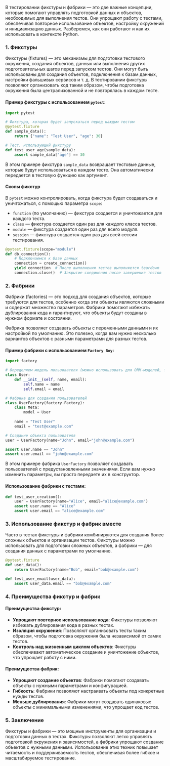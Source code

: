 В тестировании фикстуры и фабрики — это две важные концепции, которые помогают управлять подготовкой данных и объектов, необходимых для выполнения тестов. Они упрощают работу с тестами, обеспечивая повторное использование объектов, настройку окружений и инициализацию данных. Разберемся, как они работают и как их использовать в контексте Python.

### 1. Фикстуры

Фикстуры (fixtures) — это механизмы для подготовки тестового окружения, создания объектов, данных или выполнения других подготовительных шагов перед запуском тестов. Они могут быть использованы для создания объектов, подключения к базам данных, настройки фальшивых сервисов и т. д. В тестировании фикстуры позволяют организовать код таким образом, чтобы подготовка окружения была централизованной и не повторялась в каждом тесте.

#### Пример фикстуры с использованием `pytest`:

```python
import pytest

# Фикстура, которая будет запускаться перед каждым тестом
@pytest.fixture
def sample_data():
    return {"name": "Test User", "age": 30}

# Тест, использующий фикстуру
def test_user_age(sample_data):
    assert sample_data["age"] == 30
````

В этом примере фикстура `sample_data` возвращает тестовые данные, которые будут использоваться в каждом тесте. Она автоматически передается в тестовую функцию как аргумент.

#### Скопы фикстур

В `pytest` можно контролировать, когда фикстура будет создаваться и уничтожаться, с помощью параметра `scope`:

- `function` (по умолчанию) — фикстура создается и уничтожается для каждого теста.
- `class` — фикстура создается один раз для каждого класса тестов.
- `module` — фикстура создается один раз для всего модуля.
- `session` — фикстура создается один раз для всей сессии тестирования.

```python
@pytest.fixture(scope="module")
def db_connection():
    # Подключаемся к базе данных
    connection = create_connection()
    yield connection  # После выполнения тестов выполняется teardown
    connection.close()  # Закрытие соединения после завершения тестов
```

### 2. Фабрики

Фабрики (factories) — это подход для создания объектов, которые требуются для тестов, особенно когда эти объекты являются сложными и содержат множество параметров. Фабрики помогают избежать дублирования кода и гарантируют, что объекты будут созданы в нужном формате и состоянии.

Фабрика позволяет создавать объекты с переменными данными и их настройкой по умолчанию. Это полезно, когда вам нужно несколько вариантов объектов с разными параметрами для разных тестов.

#### Пример фабрики с использованием `Factory Boy`:

```python
import factory

# Определяем модель пользователя (можно использовать для ORM-моделей, таких как SQLAlchemy)
class User:
    def __init__(self, name, email):
        self.name = name
        self.email = email

# Фабрика для создания пользователей
class UserFactory(factory.Factory):
    class Meta:
        model = User
    
    name = "Test User"
    email = "test@example.com"

# Создание объекта пользователя
user = UserFactory(name="John", email="john@example.com")

assert user.name == "John"
assert user.email == "john@example.com"
```

В этом примере фабрика `UserFactory` позволяет создавать пользователей с предустановленными значениями. Если вам нужно изменить параметры, вы просто передаете их в конструктор.

#### Использование фабрики с тестами:

```python
def test_user_creation():
    user = UserFactory(name="Alice", email="alice@example.com")
    assert user.name == "Alice"
    assert user.email == "alice@example.com"
```

### 3. Использование фикстур и фабрик вместе

Часто в тестах фикстуры и фабрики комбинируются для создания более сложных объектов и организации тестов. Фикстуры можно использовать для подготовки сложных объектов, а фабрики — для создания данных с параметрами по умолчанию.

```python
@pytest.fixture
def user_data():
    return UserFactory(name="Bob", email="bob@example.com")

def test_user_email(user_data):
    assert user_data.email == "bob@example.com"
```

### 4. Преимущества фикстур и фабрик

#### Преимущества фикстур:

- **Упрощают повторное использование кода**: Фикстуры позволяют избежать дублирования кода в разных тестах.
- **Изоляция окружения**: Позволяют организовать тесты таким образом, чтобы подготовка окружения была независимой от самих тестов.
- **Контроль над жизненным циклом объектов**: Фикстуры обеспечивают автоматическое создание и уничтожение объектов, что упрощает работу с ними.

#### Преимущества фабрик:

- **Упрощают создание объектов**: Фабрики помогают создавать объекты с нужными параметрами и конфигурацией.
- **Гибкость**: Фабрики позволяют настраивать объекты под конкретные нужды тестов.
- **Меньше дублирования**: Фабрики могут создавать одинаковые объекты с минимальными изменениями, что упрощает код тестов.

### 5. Заключение

Фикстуры и фабрики — это мощные инструменты для организации и подготовки данных в тестах. Фикстуры позволяют легко управлять подготовкой окружения и зависимостей, а фабрики упрощают создание объектов с нужными данными. Использование этих техник повышает читаемость и поддерживаемость тестов, обеспечивая более гибкое и масштабируемое тестирование.